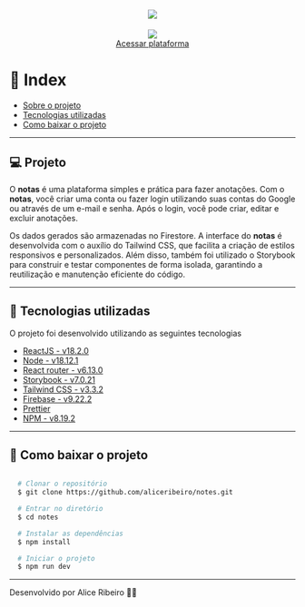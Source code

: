 <h1 align="center">
  <img src="https://imgur.com/U1Wisqo.png">
</h1>

<div align="center">
  <img src="https://i.imgur.com/CApb5Y6.png">
</div>

<div align="center">
  <a href="https://notes-e0831.web.app/">Acessar plataforma</a>
</div>

# 📑 Index

- [Sobre o projeto](#-projeto)
- [Tecnologias utilizadas](#-tecnologias-utilizadas)
- [Como baixar o projeto](#-como-baixar-o-projeto)

---

## 💻 Projeto

O **notas** é uma plataforma simples e prática para fazer anotações. Com o **notas**, você criar uma conta ou fazer login utilizando suas contas do Google ou através de um e-mail e senha. Após o login, você pode criar, editar e excluir anotações.

Os dados gerados são armazenadas no Firestore. A interface do **notas** é desenvolvida com o auxílio do Tailwind CSS, que facilita a criação de estilos responsivos e personalizados. Além disso, também foi utilizado o Storybook para construir e testar componentes de forma isolada, garantindo a reutilização e manutenção eficiente do código.

---

## 🚀 Tecnologias utilizadas

O projeto foi desenvolvido utilizando as seguintes tecnologias

- [ReactJS - v18.2.0](https://react.dev/)
- [Node - v18.12.1](https://nodejs.org/en/)
- [React router - v6.13.0](https://reactrouter.com/)
- [Storybook - v7.0.21](https://storybook.js.org/)
- [Tailwind CSS - v3.3.2](https://tailwindcss.com/)
- [Firebase - v9.22.2](https://firebase.google.com/?hl=pt)
- [Prettier](https://prettier.io/)
- [NPM - v8.19.2](https://www.npmjs.com/)

---

## 📂 Como baixar o projeto

```bash

  # Clonar o repositório
  $ git clone https://github.com/aliceribeiro/notes.git

  # Entrar no diretório
  $ cd notes

  # Instalar as dependências
  $ npm install

  # Iniciar o projeto
  $ npm run dev
```

---

Desenvolvido por Alice Ribeiro ✌🏼
